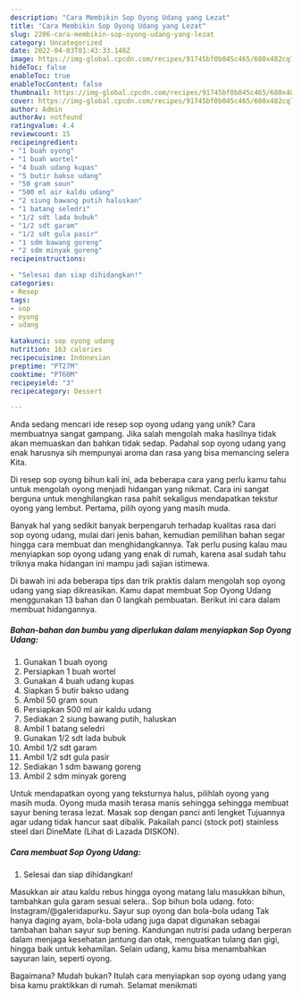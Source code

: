 ```yaml
---
description: "Cara Membikin Sop Oyong Udang yang Lezat"
title: "Cara Membikin Sop Oyong Udang yang Lezat"
slug: 2206-cara-membikin-sop-oyong-udang-yang-lezat
category: Uncategorized
date: 2022-04-03T01:43:33.148Z
image: https://img-global.cpcdn.com/recipes/91745bf0b045c465/680x482cq70/sop-oyong-udang-foto-resep-utama.jpg
hideToc: false
enableToc: true
enableTocContent: false
thumbnail: https://img-global.cpcdn.com/recipes/91745bf0b045c465/680x482cq70/sop-oyong-udang-foto-resep-utama.jpg
cover: https://img-global.cpcdn.com/recipes/91745bf0b045c465/680x482cq70/sop-oyong-udang-foto-resep-utama.jpg
author: Admin
authorAv: notfound
ratingvalue: 4.4
reviewcount: 15
recipeingredient:
- "1 buah oyong"
- "1 buah wortel"
- "4 buah udang kupas"
- "5 butir bakso udang"
- "50 gram soun"
- "500 ml air kaldu udang"
- "2 siung bawang putih haluskan"
- "1 batang seledri"
- "1/2 sdt lada bubuk"
- "1/2 sdt garam"
- "1/2 sdt gula pasir"
- "1 sdm bawang goreng"
- "2 sdm minyak goreng"
recipeinstructions:

- "Selesai dan siap dihidangkan!"
categories:
- Resep
tags:
- sop
- oyong
- udang

katakunci: sop oyong udang 
nutrition: 163 calories
recipecuisine: Indonesian
preptime: "PT27M"
cooktime: "PT60M"
recipeyield: "3"
recipecategory: Dessert

---
```





Anda sedang mencari ide resep sop oyong udang yang unik? Cara membuatnya sangat gampang. Jika salah mengolah maka hasilnya tidak akan memuaskan dan bahkan tidak sedap. Padahal sop oyong udang yang enak harusnya sih mempunyai aroma dan rasa yang bisa memancing selera Kita.





Di resep sop oyong bihun kali ini, ada beberapa cara yang perlu kamu tahu untuk mengolah oyong menjadi hidangan yang nikmat. Cara ini sangat berguna untuk menghilangkan rasa pahit sekaligus mendapatkan tekstur oyong yang lembut. Pertama, pilih oyong yang masih muda.

Banyak hal yang sedikit banyak berpengaruh terhadap kualitas rasa dari sop oyong udang, mulai dari jenis bahan, kemudian pemilihan bahan segar hingga cara membuat dan menghidangkannya. Tak perlu pusing kalau mau menyiapkan sop oyong udang yang enak di rumah, karena asal sudah tahu triknya maka hidangan ini mampu jadi sajian istimewa.






Di bawah ini ada beberapa tips dan trik praktis dalam mengolah sop oyong udang yang siap dikreasikan. Kamu dapat membuat Sop Oyong Udang menggunakan 13 bahan dan 0 langkah pembuatan. Berikut ini cara dalam membuat hidangannya.

<!--inarticleads1-->

##### Bahan-bahan dan bumbu yang diperlukan dalam menyiapkan Sop Oyong Udang:

1. Gunakan 1 buah oyong
1. Persiapkan 1 buah wortel
1. Gunakan 4 buah udang kupas
1. Siapkan 5 butir bakso udang
1. Ambil 50 gram soun
1. Persiapkan 500 ml air kaldu udang
1. Sediakan 2 siung bawang putih, haluskan
1. Ambil 1 batang seledri
1. Gunakan 1/2 sdt lada bubuk
1. Ambil 1/2 sdt garam
1. Ambil 1/2 sdt gula pasir
1. Sediakan 1 sdm bawang goreng
1. Ambil 2 sdm minyak goreng


Untuk mendapatkan oyong yang teksturnya halus, pilihlah oyong yang masih muda. Oyong muda masih terasa manis sehingga sehingga membuat sayur bening terasa lezat. Masak sop dengan panci anti lengket Tujuannya agar udang tidak hancur saat dibalik. Pakailah panci (stock pot) stainless steel dari DineMate (Lihat di Lazada DISKON). 

<!--inarticleads2-->

##### Cara membuat Sop Oyong Udang:


1. Selesai dan siap dihidangkan!

Masukkan air atau kaldu rebus hingga oyong matang lalu masukkan bihun, tambahkan gula garam sesuai selera.. Sop bihun bola udang. foto: Instagram/@galeridapurku. Sayur sup oyong dan bola-bola udang Tak hanya daging ayam, bola-bola udang juga dapat digunakan sebagai tambahan bahan sayur sup bening. Kandungan nutrisi pada udang berperan dalam menjaga kesehatan jantung dan otak, menguatkan tulang dan gigi, hingga baik untuk kehamilan. Selain udang, kamu bisa menambahkan sayuran lain, seperti oyong. 

Bagaimana? Mudah bukan? Itulah cara menyiapkan sop oyong udang yang bisa kamu praktikkan di rumah. Selamat menikmati
